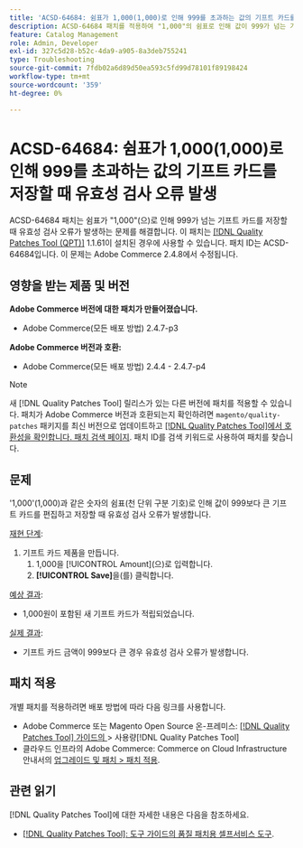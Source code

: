 ```yaml
---
title: 'ACSD-64684: 쉼표가 1,000(1,000)로 인해 999를 초과하는 값의 기프트 카드를 저장할 때 유효성 검사 오류 발생'
description: ACSD-64684 패치를 적용하여 "1,000"의 쉼표로 인해 값이 999가 넘는 기프트 카드를 저장할 때 유효성 검사 오류가 발생하는 Adobe Commerce 문제를 해결합니다.
feature: Catalog Management
role: Admin, Developer
exl-id: 327c5d28-b52c-4da9-a905-8a3deb755241
type: Troubleshooting
source-git-commit: 7fdb02a6d89d50ea593c5fd99d78101f89198424
workflow-type: tm+mt
source-wordcount: '359'
ht-degree: 0%

---
```


# ACSD-64684: 쉼표가 1,000(1,000)로 인해 999를 초과하는 값의 기프트 카드를 저장할 때 유효성 검사 오류 발생

ACSD-64684 패치는 쉼표가 &quot;1,000&quot;(으)로 인해 999가 넘는 기프트 카드를 저장할 때 유효성 검사 오류가 발생하는 문제를 해결합니다. 이 패치는 [[!DNL Quality Patches Tool (QPT)]](/help/tools/quality-patches-tool/quality-patches-tool-to-self-serve-quality-patches.md) 1.1.61이 설치된 경우에 사용할 수 있습니다. 패치 ID는 ACSD-64684입니다. 이 문제는 Adobe Commerce 2.4.8에서 수정됩니다.

## 영향을 받는 제품 및 버전

**Adobe Commerce 버전에 대한 패치가 만들어졌습니다.**

* Adobe Commerce(모든 배포 방법) 2.4.7-p3

**Adobe Commerce 버전과 호환:**

* Adobe Commerce(모든 배포 방법) 2.4.4 - 2.4.7-p4

>[!NOTE]
>
>새 [!DNL Quality Patches Tool] 릴리스가 있는 다른 버전에 패치를 적용할 수 있습니다. 패치가 Adobe Commerce 버전과 호환되는지 확인하려면 `magento/quality-patches` 패키지를 최신 버전으로 업데이트하고 [[!DNL Quality Patches Tool]에서 호환성을 확인합니다. 패치 검색 페이지](https://experienceleague.adobe.com/tools/commerce-quality-patches/index.html?lang=ko). 패치 ID를 검색 키워드로 사용하여 패치를 찾습니다.

## 문제

&#39;1,000&#39;(1,000)과 같은 숫자의 쉼표(천 단위 구분 기호)로 인해 값이 999보다 큰 기프트 카드를 편집하고 저장할 때 유효성 검사 오류가 발생합니다.

<u>재현 단계</u>:

1. 기프트 카드 제품을 만듭니다.
   1. 1,000을 [!UICONTROL Amount]&#x200B;(으)로 입력합니다.
   1. **[!UICONTROL Save]**&#x200B;을(를) 클릭합니다.

<u>예상 결과</u>:

* 1,000원이 포함된 새 기프트 카드가 적립되었습니다.

<u>실제 결과</u>:

* 기프트 카드 금액이 999보다 큰 경우 유효성 검사 오류가 발생합니다.

## 패치 적용

개별 패치를 적용하려면 배포 방법에 따라 다음 링크를 사용합니다.

* Adobe Commerce 또는 Magento Open Source 온-프레미스: [[!DNL Quality Patches Tool]  가이드의 ](/help/tools/quality-patches-tool/usage.md)> 사용량[!DNL Quality Patches Tool]
* 클라우드 인프라의 Adobe Commerce: Commerce on Cloud Infrastructure 안내서의 [업그레이드 및 패치 > 패치 적용](https://experienceleague.adobe.com/docs/commerce-cloud-service/user-guide/develop/upgrade/apply-patches.html?lang=ko).

## 관련 읽기

[!DNL Quality Patches Tool]에 대한 자세한 내용은 다음을 참조하세요.

* [[!DNL Quality Patches Tool]: 도구 가이드의 품질 패치용 셀프서비스 도구](/help/tools/quality-patches-tool/quality-patches-tool-to-self-serve-quality-patches.md).
